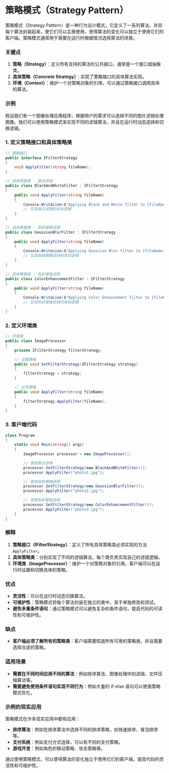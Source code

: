 # 策略模式（Strategy Pattern）

策略模式（Strategy Pattern）是一种行为设计模式，它定义了一系列算法，并将每个算法封装起来，使它们可以互换使用，使得算法的变化可以独立于使用它们的客户端。策略模式通常用于需要在运行时根据情况选择算法的场景。

### 关键点

1. **策略（Strategy）**：定义所有支持的算法的公共接口。通常是一个接口或抽象类。
2. **具体策略（Concrete Strategy）**：实现了策略接口的具体算法实现。
3. **环境（Context）**：维护一个对策略对象的引用，可以通过策略接口调用具体的算法。

### 示例

假设我们有一个图像处理应用程序，根据用户的需求可以选择不同的图片滤镜处理图像。我们可以使用策略模式来实现不同的滤镜算法，并且在运行时动态选择和切换滤镜。

### 1. 定义策略接口和具体策略类

```csharp
// 策略接口
public interface IFilterStrategy
{
    void ApplyFilter(string fileName);
}

// 具体策略类 - 黑白滤镜
public class BlackAndWhiteFilter : IFilterStrategy
{
    public void ApplyFilter(string fileName)
    {
        Console.WriteLine($"Applying Black and White filter to {fileName}");
        // 实现黑白滤镜的具体逻辑
    }
}

// 具体策略类 - 高斯模糊滤镜
public class GaussianBlurFilter : IFilterStrategy
{
    public void ApplyFilter(string fileName)
    {
        Console.WriteLine($"Applying Gaussian Blur filter to {fileName}");
        // 实现高斯模糊滤镜的具体逻辑
    }
}

// 具体策略类 - 色彩增强滤镜
public class ColorEnhancementFilter : IFilterStrategy
{
    public void ApplyFilter(string fileName)
    {
        Console.WriteLine($"Applying Color Enhancement filter to {fileName}");
        // 实现色彩增强滤镜的具体逻辑
    }
}
```

### 2. 定义环境类

```csharp
// 环境类
public class ImageProcessor
{
    private IFilterStrategy filterStrategy;

    // 设置策略
    public void SetFilterStrategy(IFilterStrategy strategy)
    {
        filterStrategy = strategy;
    }

    // 应用策略
    public void ApplyFilter(string fileName)
    {
        filterStrategy.ApplyFilter(fileName);
    }
}
```

### 3. 客户端代码

```csharp
class Program
{
    static void Main(string[] args)
    {
        ImageProcessor processor = new ImageProcessor();

        // 使用黑白滤镜
        processor.SetFilterStrategy(new BlackAndWhiteFilter());
        processor.ApplyFilter("photo1.jpg");

        // 使用高斯模糊滤镜
        processor.SetFilterStrategy(new GaussianBlurFilter());
        processor.ApplyFilter("photo2.jpg");

        // 使用色彩增强滤镜
        processor.SetFilterStrategy(new ColorEnhancementFilter());
        processor.ApplyFilter("photo3.jpg");
    }
}
```

### 解释

1. **策略接口（IFilterStrategy）**：定义了所有具体策略类必须实现的方法 `ApplyFilter`。
2. **具体策略类**：分别实现了不同的滤镜算法，每个类负责实现自己的滤镜逻辑。
3. **环境类（ImageProcessor）**：维护一个对策略对象的引用，客户端可以在运行时设置和切换具体的策略。

### 优点

- **灵活性**：可以在运行时动态切换算法。
- **可维护性**：策略模式将每个算法封装在独立的类中，易于单独修改和测试。
- **避免多重条件语句**：通过策略模式可以避免复杂的条件语句，提高代码的可读性和可维护性。

### 缺点

- **客户端必须了解所有的策略类**：客户端需要知道所有可用的策略类，并且需要选择合适的策略。

### 适用场景

- **需要在不同时间应用不同的算法**：例如排序算法、图像处理中的滤镜、文件压缩算法等。
- **需要避免使用条件语句实现不同行为**：例如大量的 if-else 语句可以使用策略模式优化。

### 示例的现实应用

策略模式在许多现实应用中都有应用：

- **排序算法**：例如在排序算法中选择不同的排序策略，如快速排序、冒泡排序等。
- **支付系统**：例如支付方式选择，可以有不同的支付策略。
- **游戏开发**：例如角色的移动策略、攻击策略等。

通过使用策略模式，可以使得算法的变化独立于使用它们的客户端，提高代码的灵活性和可维护性。
